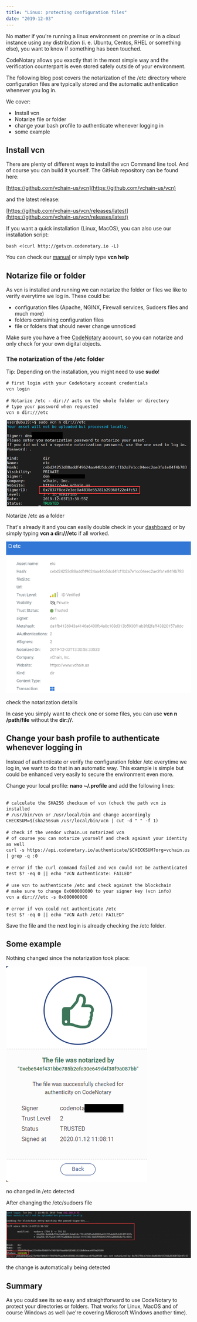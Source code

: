 ```yaml
---
title: "Linux: protecting configuration files"
date: "2019-12-03"
---
```


No matter if you're running a linux environment on premise or in a cloud instance using any distribution (i. e. Ubuntu, Centos, RHEL or something else), you want to know if something has been touched.

CodeNotary allows you exactly that in the most simple way and the verification counterpart is even stored safely outside of your environment.

The following blog post covers the notarization of the /etc directory where configuration files are typically stored and the automatic authentication whenever you log in.

We cover:

- Install vcn
- Notarize file or folder
- change your bash profile to authenticate whenever logging in
- some example

## Install vcn

There are plenty of different ways to install the vcn Command line tool. And of course you can build it yourself. The GitHub repository can be found here:

[https://github.com/vchain-us/vcn](https://github.com/vchain-us/vcn)

and the latest release:

[https://github.com/vchain-us/vcn/releases/latest](https://github.com/vchain-us/vcn/releases/latest)

If you want a quick installation (Linux, MacOS), you can also use our installation script:

```
bash <(curl http://getvcn.codenotary.io -L)
```

You can check our [manual](https://docs.codenotary.io/) or simply type **vcn help**

## Notarize file or folder

As vcn is installed and running we can notarize the folder or files we like to verify everytime we log in. These could be:

- configuration files (Apache, NGINX, Firewall services, Sudoers files and much more)
- folders containing configuration files
- file or folders that should never change unnoticed

Make sure you have a free [CodeNotary](https://dashboard.codenotary.io/auth/signup) account, so you can notarize and only check for your own digital objects.

### The notarization of the /etc folder

Tip: Depending on the installation, you might need to use **sudo**!

```
# first login with your CodeNotary account credentials
vcn login

# Notarize /etc - dir:// acts on the whole folder or directory
# type your password when requested
vcn n dir:///etc 
```

![Folder protection using CodeNotary](/images/blog/vcn_notarize.png)

Notarize /etc as a folder

That's already it and you can easily double check in your [dashboard](https://dashboard.codenotary.io/) or by simply typing **vcn a dir:///etc** if all worked.

![dashboard to check the notarization](/images/blog/dashboard.png)

check the notarization details

In case you simply want to check one or some files, you can use **vcn n /path/file** without the **dir://**.

## Change your bash profile to authenticate whenever logging in

Instead of authenticate or verify the configuration folder /etc everytime we log in, we want to do that in an automatic way. This example is simple but could be enhanced very easily to secure the environment even more.

Change your local profile: **nano ~/.profile** and add the following lines:

```

# calculate the SHA256 checksum of vcn (check the path vcn is installed
# /usr/bin/vcn or /usr/local/bin and change accordingly
CHECKSUM=$(sha256sum /usr/local/bin/vcn | cut -d " " -f 1)

# check if the vendor vchain.us notarized vcn
# of course you can notarize yourself and check against your identity as well
curl -s https://api.codenotary.io/authenticate/$CHECKSUM?org=vchain.us | grep -q :0

# error if the curl command failed and vcn could not be authenticated
test $? -eq 0 || echo "VCN Authenticate: FAILED"

# use vcn to authenticate /etc and check against the blockchain
# make sure to change 0x000000000 to your signer key (vcn info)
vcn a dir:///etc -s 0x000000000

# error if vcn could not authenticate /etc
test $? -eq 0 || echo "VCN Auth /etc: FAILED"
```

Save the file and the next login is already checking the /etc folder.

## Some example

Nothing changed since the notarization took place:

![](/images/blog/trusted.png)

no changed in /etc detected

After changing the /etc/sudoers file

![](/images/blog/unknown-1024x260.png)

the change is automatically being detected

## Summary

As you could see its so easy and straightforward to use CodeNotary to protect your directories or folders. That works for Linux, MacOS and of course Windows as well (we're covering Microsoft Windows another time).
